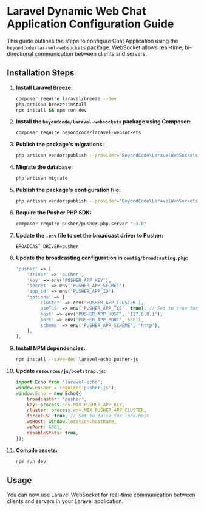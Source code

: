 # Laravel Dynamic Web Chat Application Configuration Guide

This guide outlines the steps to configure Chat Application using the `beyondcode/laravel-websockets` package. WebSocket allows real-time, bi-directional communication between clients and servers.

## Installation Steps

1. **Install Laravel Breeze:**

    ```bash
    composer require laravel/breeze --dev
    php artisan breeze:install
    npm install && npm run dev
    ```

2. **Install the `beyondcode/laravel-websockets` package using Composer:**

    ```bash
    composer require beyondcode/laravel-websockets
    ```

3. **Publish the package's migrations:**

    ```bash
    php artisan vendor:publish --provider="BeyondCode\LaravelWebSockets\WebSocketsServiceProvider" --tag="migrations"
    ```

4. **Migrate the database:**

    ```bash
    php artisan migrate
    ```

5. **Publish the package's configuration file:**

    ```bash
    php artisan vendor:publish --provider="BeyondCode\LaravelWebSockets\WebSocketsServiceProvider" --tag="config"
    ```

6. **Require the Pusher PHP SDK:**

    ```bash
    composer require pusher/pusher-php-server "~3.0"
    ```

7. **Update the `.env` file to set the broadcast driver to Pusher:**

    ```dotenv
    BROADCAST_DRIVER=pusher
    ```

8. **Update the broadcasting configuration in `config/broadcasting.php`:**

    ```php
    'pusher' => [
        'driver' => 'pusher',
        'key' => env('PUSHER_APP_KEY'),
        'secret' => env('PUSHER_APP_SECRET'),
        'app_id' => env('PUSHER_APP_ID'),
        'options' => [
            'cluster' => env('PUSHER_APP_CLUSTER'),
            'useTLS' => env('PUSHER_APP_TLS', true), // Set to true for localhost, false for production
            'host' => env('PUSHER_APP_HOST', '127.0.0.1'),
            'port' => env('PUSHER_APP_PORT', 6001),
            'scheme' => env('PUSHER_APP_SCHEME', 'http'),
        ],
    ],
    ```

9. **Install NPM dependencies:**

    ```bash
    npm install --save-dev laravel-echo pusher-js
    ```

10. **Update `resources/js/bootstrap.js`:**

    ```javascript
    import Echo from 'laravel-echo';
    window.Pusher = require('pusher-js');
    window.Echo = new Echo({
        broadcaster: 'pusher',
        key: process.env.MIX_PUSHER_APP_KEY,
        cluster: process.env.MIX_PUSHER_APP_CLUSTER,
        forceTLS: true, // Set to false for localhost
        wsHost: window.location.hostname,
        wsPort: 6001,
        disableStats: true,
    });
    ```

11. **Compile assets:**

    ```bash
    npm run dev
    ```

## Usage

You can now use Laravel WebSocket for real-time communication between clients and servers in your Laravel application.
